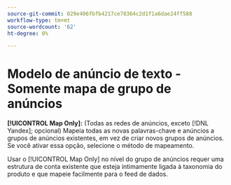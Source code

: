 ```yaml
---
source-git-commit: 029e406fbfb4217ce78364c2d1f1a6dae24ff588
workflow-type: tm+mt
source-wordcount: '62'
ht-degree: 0%

---
```

# Modelo de anúncio de texto - Somente mapa de grupo de anúncios

**[!UICONTROL Map Only]:** (Todas as redes de anúncios, exceto [!DNL Yandex]; opcional) Mapeia todas as novas palavras-chave e anúncios a grupos de anúncios existentes, em vez de criar novos grupos de anúncios. Se você ativar essa opção, selecione o método de mapeamento.

Usar o [!UICONTROL Map Only] no nível do grupo de anúncios requer uma estrutura de conta existente que esteja intimamente ligada à taxonomia do produto e que mapeie facilmente para o feed de dados.
